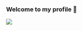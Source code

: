 ### Welcome to my profile 👋

![]([https://camo.githubusercontent.com/a3d5e39f02709e79d22b8a50be668cf6aee26de737aa5e8020854dbf664736b0/68747470733a2f2f692e6962622e636f2f35387137476b582f736c696465722d312d393030783238302e6a7067](https://camo.githubusercontent.com/53ac7555f5ff3a63ace96cad051bb8e79995b7a35c75dd070a45f83b28e36ce3/68747470733a2f2f692e6962622e636f2f35387137476b582f736c696465722d312d393030783238302e6a7067)https://camo.githubusercontent.com/53ac7555f5ff3a63ace96cad051bb8e79995b7a35c75dd070a45f83b28e36ce3/68747470733a2f2f692e6962622e636f2f35387137476b582f736c696465722d312d393030783238302e6a7067)


